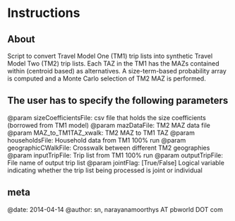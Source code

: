 Instructions
==============

About
--------------
Script to convert Travel Model One (TM1) trip lists into synthetic Travel Model Two (TM2) trip lists.
Each TAZ in the TM1 has the MAZs contained within (centroid based) as alternatives.
A size-term-based probability array is computed and a Monte Carlo selection of TM2 MAZ is performed. 

The user has to specify the following parameters
--------------
@param sizeCoefficientsFile: csv file that holds the size coefficients (borrowed from TM1 model)
@param mazDataFile: TM2 MAZ data file
@param MAZ_to_TM1TAZ_xwalk: TM2 MAZ to TM1 TAZ
@param householdsFile: Household data from TM1 100% run
@param geographicCWalkFile: Crosswalk between different TM2 geographies
@param inputTripFile: Trip list from TM1 100% run
@param outputTripFile: File name of output trip list
@param jointFlag: [True/False] Logical variable indicating whether the trip list being processed is joint or individual

meta
--------------
@date: 2014-04-14
@author: sn, narayanamoorthys AT pbworld DOT com